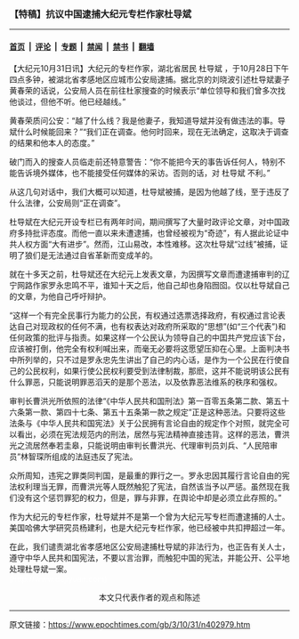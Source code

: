 ### 【特稿】抗议中国逮捕大纪元专栏作家杜导斌

---

#### [首页](../../../..?n402979) &nbsp;|&nbsp; [评论](../../../../../epoch-comment?n402979) &nbsp;|&nbsp; [专题](../../../../../epoch-special?n402979) &nbsp;|&nbsp; [禁闻](../../../../../epoch-news?n402979) &nbsp;|&nbsp; [禁书](../../../../../books?n402979) &nbsp;|&nbsp; [翻墙](https://github.com/gfw-breaker/nogfw/blob/master/README.md?n402979)


<div class="post_content" id="artbody" itemprop="articleBody">
 <!-- article content begin -->
 <p>
  【大纪元10月31日讯】大纪元的专栏作家，湖北省居民
  <ok href="https://www.epochtimes.com/gb/tag/%E6%9D%9C%E5%AF%BC%E6%96%8C.html">
   杜导斌
  </ok>
  ，于10月28日下午四点多钟，被湖北省孝感地区应城市公安局逮捕。据北京的刘晓波引述杜导斌妻子黄春荣的话说，公安局人员在前往杜家搜查的时候表示“单位领导和我们曾多次找他谈过，但他不听。他已经越线。”
 </p>
 <p>
  黄春荣质问公安：“越了什么线？我是他妻子，我知道导斌并没有做违法的事。导斌什么时候能回来？”“我们正在调查。他何时回来，现在无法确定，这取决于调查的结果和他本人的态度。”
 </p>
 <p>
  破门而入的搜查人员临走前还特意警告：“你不能把今天的事告诉任何人，特别不能告诉境外媒体，也不能接受任何媒体的采访。否则的话，对
  <ok href="https://www.epochtimes.com/gb/tag/%E6%9D%9C%E5%AF%BC%E6%96%8C.html">
   杜导斌
  </ok>
  不利。”
 </p>
 <p>
  从这几句对话中，我们大概可以知道，杜导斌被捕，是因为他越了线，至于违反了什么法律，公安局则“正在调查”。
 </p>
 <p>
  杜导斌在大纪元开设专栏已有两年时间，期间撰写了大量时政评论文章，对中国政府多持批评态度。而他一直以来未遭逮捕，也曾经被视为“奇迹”，有人据此论证中共人权方面“大有进步”。然而，江山易改，本性难移。这次杜导斌“过线”被捕，证明了狼们是无法通过自省革新而变成羊的。
 </p>
 <p>
  就在十多天之前，杜导斌还在大纪元上发表文章，为因撰写文章而遭逮捕审判的辽宁网路作家罗永忠鸣不平，谁知十天之后，他自己却也身陷囫囵。仅以杜导斌自己的文章，为他自己呼吁辩护。
 </p>
 <p>
  “这样一个有完全民事行为能力的公民，有权通过选票选择政府，有权通过言论表达自己对现政权的任何不满，也有权表达对政府所采取的“思想”(如“三个代表”)和任何政策的批评与指责。如果这样一个公民认为领导自己的中囯共产党应该下台，应该被打倒，他完全有权利喊出来，而毫无必要将这愿望压抑在心里。上面判决书中所列举的，只不过是罗永忠先生讲出了自己的内心话，是作为一个公民在行使自己的公民权利，如果行使公民权利要受到法律制裁，那麽，这并不能说明该公民有什么罪恶，只能说明罪恶滔天的是那个恶法，以及依靠恶法维系的秩序和强权。
 </p>
 <p>
  审判长曹洪光所依照的法律“《中华人民共和国刑法》第一百零五条第二款、第五十六条第一款、第四十七条、第五十五条第一款之规定”正是这种恶法。只要将这些法条与《中华人民共和国宪法》关于公民拥有言论自由的规定作个对照，就完全可以看出，必须在宪法规范内的刑法，居然与宪法精神直接违背。这样的恶法，曹洪光之流居然奉若圭皋，只能说明由审判长曹洪光、代理审判员刘兵、“人民陪审员”林智琛所组成的法庭违反了宪法。
 </p>
 <p>
  众所周知，违宪之罪类同判国，是最重的罪行之一。罗永忠因其履行言论自由的宪法权利理当无罪，而曹洪光等人既然触犯了宪法，自然该当予以严惩。虽然现在我们没有这个惩罚罪犯的权力，但是，罪与非罪，在舆论中却是必须立此存照的。”
 </p>
 <p>
  作为大纪元的专栏作家，杜导斌并不是第一个曾为大纪元写专栏而遭逮捕的人士。美国哈佛大学研究员杨建利，也是大纪元专栏作家，他已经被中共扣押超过一年。
 </p>
 <p>
  在此，我们谴责湖北省孝感地区公安局逮捕杜导斌的非法行为，也正告有关人士，遵守中华人民共和国宪法，不要以言治罪，而触犯中国的宪法，并能公开、公平地处理杜导斌一案。
  <br/>
  <font color="#ffffff">
   (http://www.dajiyuan.com)
  </font>
  <br/>
  <center>
   <font class="GY16">
    本文只代表作者的观点和陈述
   </font>
  </center>
 </p>
 <!-- article content end -->
 <div id="below_article_ad">
 </div>
</div>


---

原文链接：https://www.epochtimes.com/gb/3/10/31/n402979.htm
